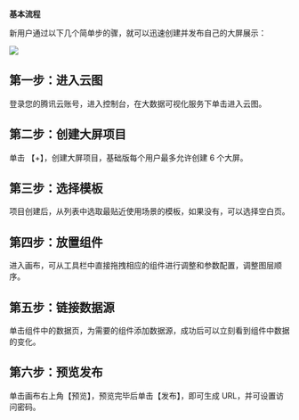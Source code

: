**基本流程**

新用户通过以下几个简单步的骤，就可以迅速创建并发布自己的大屏展示：

![](https://mc.qcloudimg.com/static/img/6f7c84a756f3590ce76786038a67a0c3/image.svg)


## 第一步：进入云图
登录您的腾讯云账号，进入控制台，在大数据可视化服务下单击进入云图。

## 第二步：创建大屏项目
单击 【+】，创建大屏项目，基础版每个用户最多允许创建 6 个大屏。

## 第三步：选择模板
项目创建后，从列表中选取最贴近使用场景的模板，如果没有，可以选择空白页。

## 第四步：放置组件
进入画布，可从工具栏中直接拖拽相应的组件进行调整和参数配置，调整图层顺序。

## 第五步：链接数据源
单击组件中的数据页，为需要的组件添加数据源，成功后可以立刻看到组件中数据的变化。

## 第六步：预览发布
单击画布右上角【预览】，预览完毕后单击【发布】，即可生成 URL，并可设置访问密码。
